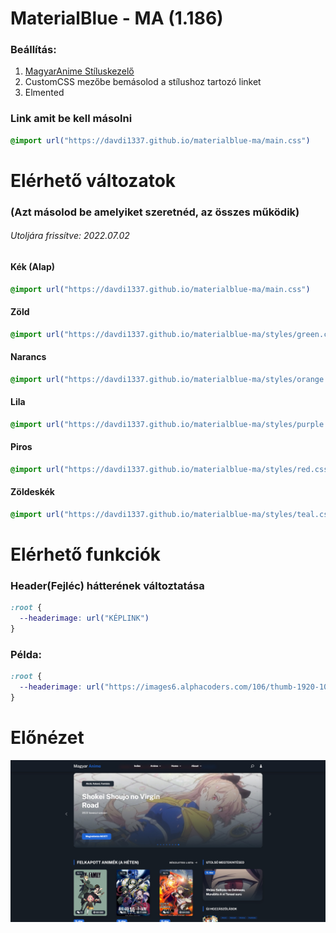 # MaterialBlue - MA (1.186)

### Beállítás:
1. [MagyarAnime Stíluskezelő](https://magyaranime.hu/felhasznalo/customcss/)
2. CustomCSS mezőbe bemásolod a stílushoz tartozó linket
3. Elmented

### Link amit be kell másolni
```css
@import url("https://davdi1337.github.io/materialblue-ma/main.css")
```

# Elérhető változatok
### (Azt másolod be amelyiket szeretnéd, az összes működik)
###### Utoljára frissítve: 2022.07.02
#### Kék (Alap)
```css
@import url("https://davdi1337.github.io/materialblue-ma/main.css")
```
#### Zöld
```css
@import url("https://davdi1337.github.io/materialblue-ma/styles/green.css")
```
#### Narancs
```css
@import url("https://davdi1337.github.io/materialblue-ma/styles/orange.css")
```
#### Lila
```css
@import url("https://davdi1337.github.io/materialblue-ma/styles/purple.css")
```
#### Piros
```css
@import url("https://davdi1337.github.io/materialblue-ma/styles/red.css")
```
#### Zöldeskék
```css
@import url("https://davdi1337.github.io/materialblue-ma/styles/teal.css")
```

# Elérhető funkciók
### Header(Fejléc) hátterének változtatása
```css
:root {
  --headerimage: url("KÉPLINK")
}
```
### Példa: 
```css
:root {
  --headerimage: url("https://images6.alphacoders.com/106/thumb-1920-1061828.png");
}
```

# Előnézet
![Preview](https://github.com/davdi1337/materialblue-ma/blob/master/images/preview.jpg)

